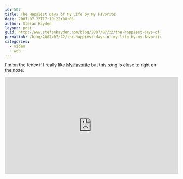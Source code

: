 ```yaml
---
id: 507
title: The Happiest Days of My Life by My Favorite
date: 2007-07-22T17:19:22+00:00
author: Stefan Hayden
layout: post
guid: http://www.stefanhayden.com/blog/2007/07/22/the-happiest-days-of-my-life-by-my-favorite/
permalink: /blog/2007/07/22/the-happiest-days-of-my-life-by-my-favorite/
categories:
  - video
  - web
---
```

I'm on the fence if I really like <a href="http://www.myspace.com/myfavoriteforever">My Favorite</a> but this song is close to right on the nose.

<iframe width="560" height="315" src="http://www.youtube.com/v/pp53RoudMbU" title="YouTube video player" frameborder="0" allow="accelerometer; autoplay; clipboard-write; encrypted-media; gyroscope; picture-in-picture" allowfullscreen></iframe>